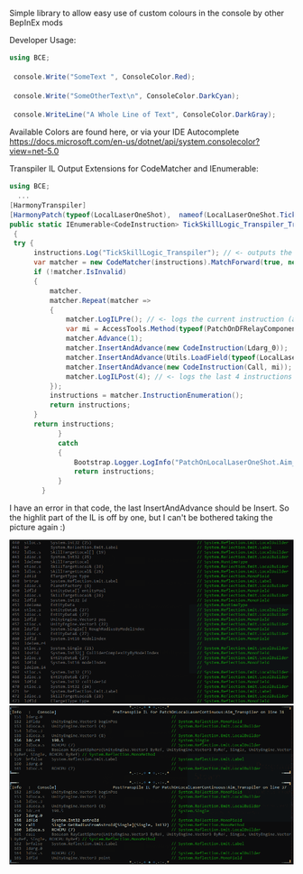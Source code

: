 Simple library to allow easy use of custom colours in the console by other BepInEx mods

Developer Usage:

```cs
using BCE;

 console.Write("SomeText ", ConsoleColor.Red);

 console.Write("SomeOtherText\n", ConsoleColor.DarkCyan);

 console.WriteLine("A Whole Line of Text", ConsoleColor.DarkGray);
```
Available Colors are found here, or via your IDE Autocomplete
https://docs.microsoft.com/en-us/dotnet/api/system.consolecolor?view=net-5.0


Transpiler IL Output Extensions for CodeMatcher and IEnumerable<CodeInstruction>:
```cs
using BCE;
  ...
[HarmonyTranspiler]   
[HarmonyPatch(typeof(LocalLaserOneShot),  nameof(LocalLaserOneShot.TickSkillLogic))]
public static IEnumerable<CodeInstruction> TickSkillLogic_Transpiler_Transpiler(IEnumerable<CodeInstruction> instructions)
 {
 try {
      instructions.Log("TickSkillLogic_Transpiler"); // <- outputs the entire method in IL
      var matcher = new CodeMatcher(instructions).MatchForward(true, new CodeMatch(i => (i.opcode == Ldc_R4)));
      if (!matcher.IsInvalid)
      {
          matcher.
          matcher.Repeat(matcher =>
          {
              matcher.LogILPre(); // <- logs the current instruction (and the default 5 instructions before and after)
              var mi = AccessTools.Method(typeof(PatchOnDFRelayComponent), nameof(Utils.GetRadiusFromAstroId)).MakeGenericMethod(matcher.Operand?.GetType() ?? typeof(float));
              matcher.Advance(1);
              matcher.InsertAndAdvance(new CodeInstruction(Ldarg_0));
              matcher.InsertAndAdvance(Utils.LoadField(typeof(LocalLaserOneShot), nameof(LocalLaserOneShot.astroId)));
              matcher.InsertAndAdvance(new CodeInstruction(Call, mi));
              matcher.LogILPost(4); // <- logs the last 4 instructions (and the default 5 instructions before and after)
          });
          instructions = matcher.InstructionEnumeration();
          return instructions;
      }
      return instructions;
            }
            catch
            {
                Bootstrap.Logger.LogInfo("PatchOnLocalLaserOneShot.Aim_Transpiler failed");
                return instructions;
            }
        }
```
I have an error in that code, the last InsertAndAdvance should be Insert. So the highlit part of the IL is off by one, but I can't be bothered taking the picture again :)

![IL](https://github.com/innominata/BepInEx-Console-Extensions/blob/main/IL.png?raw=true)
![TranspileOutput](https://github.com/innominata/BepInEx-Console-Extensions/blob/main/Transpile.png?raw=true)
